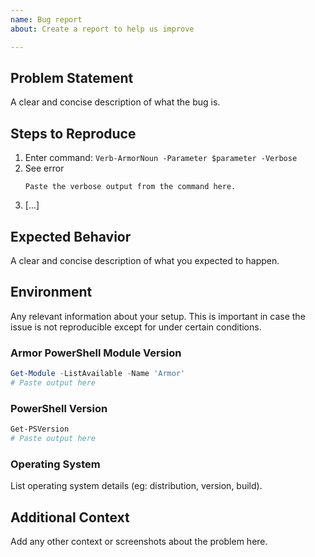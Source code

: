 ```yaml
---
name: Bug report
about: Create a report to help us improve

---
```


## Problem Statement

A clear and concise description of what the bug is.

## Steps to Reproduce

1. Enter command: `Verb-ArmorNoun -Parameter $parameter -Verbose`
1. See error
    ```text
    Paste the verbose output from the command here.
    ```
1. [...]

## Expected Behavior

A clear and concise description of what you expected to happen.

## Environment

Any relevant information about your setup. This is important in case the issue is not reproducible except for under certain conditions.

### Armor PowerShell Module Version

```powershell
Get-Module -ListAvailable -Name 'Armor'
# Paste output here
```

### PowerShell Version

```powershell
Get-PSVersion
# Paste output here
```

### Operating System

List operating system details (eg: distribution, version, build).

## Additional Context

Add any other context or screenshots about the problem here.
